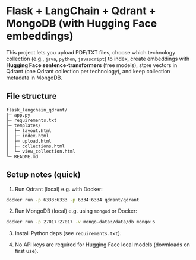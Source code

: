 # Flask + LangChain + Qdrant + MongoDB (with Hugging Face embeddings)

This project lets you upload PDF/TXT files, choose which technology collection (e.g., `java`, `python`, `javascript`) to index, create embeddings with **Hugging Face sentence-transformers** (free models), store vectors in Qdrant (one Qdrant collection per technology), and keep collection metadata in MongoDB.

## File structure

```
flask_langchain_qdrant/
├─ app.py
├─ requirements.txt
├─ templates/
│  ├─ layout.html
│  ├─ index.html
│  ├─ upload.html
│  ├─ collections.html
│  └─ view_collection.html
└─ README.md
```

## Setup notes (quick)

1. Run Qdrant (local) e.g. with Docker:

```bash
docker run -p 6333:6333 -p 6334:6334 qdrant/qdrant
```

2. Run MongoDB (local) e.g. using `mongod` or Docker:

```bash
docker run -p 27017:27017 -v mongo-data:/data/db mongo:6
```

3. Install Python deps (see `requirements.txt`).

4. No API keys are required for Hugging Face local models (downloads on first use).
